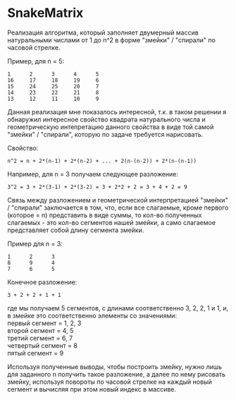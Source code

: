 # SnakeMatrix
Реализация алгоритма, который заполняет двумерный массив натуральными числами от 1 до n^2 в форме "змейки" / "спирали" по часовой стрелке.

Пример, для n = 5:
```
1      2      3      4      5      
16     17     18     19     6      
15     24     25     20     7      
14     23     22     21     8      
13     12     11     10     9
```

Данная реализация мне показалось интересной, т.к. в таком решении я обнаружил интересное свойство квадрата натурального числа и геометрическую интепретацию данного свойства в виде той самой "змейки" / "спирали", которую по задаче требуется нарисовать.

Свойство:
```
n^2 = n + 2*(n-1) + 2*(n-2) + ... + 2(n-(n-2)) + 2*(n-(n-1))
```

Например, для n = 3 получаем следующее разложение:
```
3^2 = 3 + 2*(3-1) + 2*(3-2) = 3 + 2*2 + 2 = 3 + 4 + 2 = 9
```

Связь между разложением и геометрической интерпретацией "змейки" / "спирали" заключается в том, что, если все слагаемые, кроме первого (которое = n) представить в виде суммы, то кол-во полученных слагаемых - это кол-во сегментов нашей змейки, а само слагаемое представляет собой длину сегмента змейки.

Пример для n = 3:
```
1      2      3      
8      9      4      
7      6      5      
```

Конечное разложение:
```
3 + 2 + 2 + 1 + 1
```
где мы получаем 5 сегментов, с длинами соответственно 3, 2, 2, 1 и 1, и, в змейке это соответственно элементы со значениями: <br/>
первый сегмент = 1, 2, 3 <br/>
второй сегмент = 4, 5 <br/>
третий сегмент = 6, 7 <br/>
четвертый сегмент = 8 <br/>
пятый сегмент = 9

Используя полученные выводы, чтобы построить змейку, нужно лишь для заданного n получить такое разложение, а далее по нему рисовать змейку, используя повороты по часовой стрелке на каждый новый сегмент и вычисляя при этом новый индекс в массиве.
